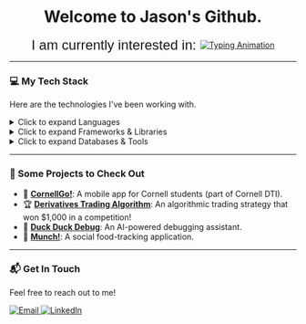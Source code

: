<div align="center">
  
# Welcome to Jason's Github.
  
<div style="display: flex; align-items: center; justify-content: center;">

  <p style="margin: 0; font-size: 24px; font-family: 'Space Grotesk', sans-serif;">
    I am currently interested in:&nbsp;
  </p>

  <div align="center">
  <a href="https://git.io/typing-svg">
    <img src="https://readme-typing-svg.herokuapp.com?font=Space+Grotesk&size=24&pause=1000&color=0096FF&center=false&vCenter=true&width=435&lines=Fullstack+Development;AI%2FML+Engineering;Quantitative+Trading;Quantitative+Research" alt="Typing Animation" />
  </div>
  </a>
  
</div>
  
</div>

---

### 💻 My Tech Stack

Here are the technologies I've been working with.

<details>
  <summary>Click to expand Languages</summary>
  <p align="left">
    <img src="https://img.shields.io/badge/Java-ED8B00?style=for-the-badge&logo=openjdk&logoColor=white" alt="Java">
    <img src="https://img.shields.io/badge/Python-3776AB?style=for-the-badge&logo=python&logoColor=white" alt="Python">
    <img src="https://img.shields.io/badge/R-276DC3?style=for-the-badge&logo=r&logoColor=white" alt="R">
    <img src="https://img.shields.io/badge/JavaScript-F7DF1E?style=for-the-badge&logo=javascript&logoColor=black" alt="JavaScript">
    <img src="https://img.shields.io/badge/TypeScript-3178C6?style=for-the-badge&logo=typescript&logoColor=white" alt="TypeScript">
    <img src="https://img.shields.io/badge/HTML5-E34F26?style=for-the-badge&logo=html5&logoColor=white" alt="HTML">
    <img src="https://img.shields.io/badge/CSS3-1572B6?style=for-the-badge&logo=css3&logoColor=white" alt="CSS">
    <img src="https://img.shields.io/badge/SQL-025E8C?style=for-the-badge&logo=postgresql&logoColor=white" alt="SQL">
    <img src="https://img.shields.io/badge/OCaml-EC6813?style=for-the-badge&logo=ocaml&logoColor=white" alt="OCaml">
    <img src="https://img.shields.io/badge/C%2B%2B-00599C?style=for-the-badge&logo=cplusplus&logoColor=white" alt="C++">
    <img src="https://img.shields.io/badge/C-A8B9CC?style=for-the-badge&logo=c&logoColor=black" alt="C">
    <img src="https://img.shields.io/badge/Dart-0175C2?style=for-the-badge&logo=dart&logoColor=white" alt="Dart">
  </p>
</details>

<details>
  <summary>Click to expand Frameworks & Libraries</summary>
  <p align="left">
    <img src="https://img.shields.io/badge/React-20232A?style=for-the-badge&logo=react&logoColor=61DAFB" alt="React">
    <img src="https://img.shields.io/badge/React_Native-20232A?style=for-the-badge&logo=react&logoColor=61DAFB" alt="React Native">
    <img src="https://img.shields.io/badge/Node.js-339933?style=for-the-badge&logo=nodedotjs&logoColor=white" alt="Node.js">
    <img src="https://img.shields.io/badge/Express.js-000000?style=for-the-badge&logo=express&logoColor=white" alt="Express">
    <img src="https://img.shields.io/badge/NestJS-E0234E?style=for-the-badge&logo=nestjs&logoColor=white" alt="NestJS">
    <img src="https://img.shields.io/badge/Flask-000000?style=for-the-badge&logo=flask&logoColor=white" alt="Flask">
    <img src="https://img.shields.io/badge/PyTorch-EE4C2C?style=for-the-badge&logo=pytorch&logoColor=white" alt="PyTorch">
    <img src="https://img.shields.io/badge/TensorFlow-FF6F00?style=for-the-badge&logo=tensorflow&logoColor=white" alt="TensorFlow">
    <img src="https://img.shields.io/badge/Flutter-02569B?style=for-the-badge&logo=flutter&logoColor=white" alt="Flutter">
  </p>
</details>

<details>
  <summary>Click to expand Databases & Tools</summary>
  <p align="left">
    <img src="https://img.shields.io/badge/PostgreSQL-4169E1?style=for-the-badge&logo=postgresql&logoColor=white" alt="PostgreSQL">
    <img src="https://img.shields.io/badge/MongoDB-47A248?style=for-the-badge&logo=mongodb&logoColor=white" alt="MongoDB">
    <img src="https://img.shields.io/badge/MySQL-4479A1?style=for-the-badge&logo=mysql&logoColor=white" alt="MySQL">
    <img src="https://img.shields.io/badge/GraphQL-E10098?style=for-the-badge&logo=graphql&logoColor=white" alt="GraphQL">
    <img src="https://img.shields.io/badge/Git-F05032?style=for-the-badge&logo=git&logoColor=white" alt="Git">
    <img src="https://img.shields.io/badge/Postman-FF6C37?style=for-the-badge&logo=postman&logoColor=white" alt="Postman">
    <img src="https://img.shields.io/badge/Unix-000000?style=for-the-badge&logo=linux&logoColor=white" alt="Unix">
  </p>
</details>

---

### 🚀 Some Projects to Check Out

* 🚌 **[CornellGo!](https://github.com/cornell-dti/cornell-go)**: A mobile app for Cornell students (part of Cornell DTI).
* 🏆 **[Derivatives Trading Algorithm](https://github.com/jjasonguo/ctc-derivatives-case)**: An algorithmic trading strategy that won $1,000 in a competition!
* 🦆 **[Duck Duck Debug](https://github.com/AndrewG828/Duck_Duck_Debug)**: An AI-powered debugging assistant.
* 🍔 **[Munch!](https://github.com/yufanhao/munch-backend)**: A social food-tracking application.

---

### 📬 Get In Touch

Feel free to reach out to me!

<p align="left">
  <a href="mailto:jhg294@cornell.edu">
    <img src="https://img.shields.io/badge/Email-D14836?style=for-the-badge&logo=gmail&logoColor=white" alt="Email">
  </a>
  <a href="https://www.linkedin.com/in/jason-guo-b17623272">
    <img src="https://img.shields.io/badge/LinkedIn-0077B5?style=for-the-badge&logo=linkedin&logoColor=white" alt="LinkedIn">
  </a>
</p>
